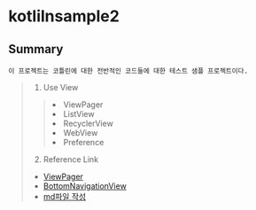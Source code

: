 # kotlilnsample2

## Summary
```
이 프로젝트는 코틀린에 대한 전반적인 코드들에 대한 테스트 샘플 프로젝트이다.
```

> 1. Use View
>> <li> ViewPager
>> <li> ListView
>> <li> RecyclerView
>> <li> WebView
>> <li> Preference
> 2. Reference Link
> * [ViewPager](https://alexdunn.org/2017/07/11/android-kotlin-create-a-tablayout/)
> * [BottomNavigationView](http://thdev.tech/androiddev/2016/12/16/Android-BottomNavigationView-Intro.html)
> * [md파일 작성](https://gist.github.com/ihoneymon/652be052a0727ad59601)
